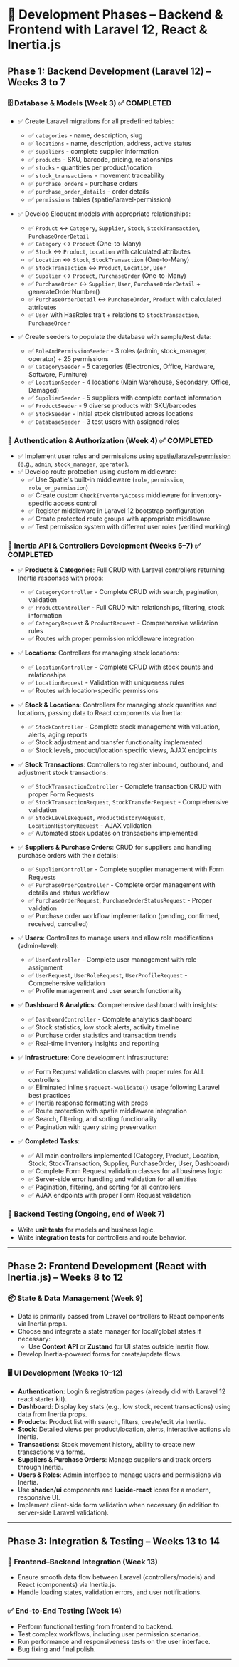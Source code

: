# 📅 Development Phases – Backend & Frontend with Laravel 12, React & Inertia.js

## Phase 1: Backend Development (Laravel 12) – Weeks 3 to 7

### 🗄️ Database & Models (Week 3) ✅ COMPLETED

- ✅ Create Laravel migrations for all predefined tables:

    - ✅ `categories` - name, description, slug
    - ✅ `locations` - name, description, address, active status
    - ✅ `suppliers` - complete supplier information
    - ✅ `products` - SKU, barcode, pricing, relationships
    - ✅ `stocks` - quantities per product/location
    - ✅ `stock_transactions` - movement traceability
    - ✅ `purchase_orders` - purchase orders
    - ✅ `purchase_order_details` - order details
    - ✅ `permissions` tables (spatie/laravel-permission)

- ✅ Develop Eloquent models with appropriate relationships:

    - ✅ `Product` ↔ `Category`, `Supplier`, `Stock`, `StockTransaction`, `PurchaseOrderDetail`
    - ✅ `Category` ↔ `Product` (One-to-Many)
    - ✅ `Stock` ↔ `Product`, `Location` with calculated attributes
    - ✅ `Location` ↔ `Stock`, `StockTransaction` (One-to-Many)
    - ✅ `StockTransaction` ↔ `Product`, `Location`, `User`
    - ✅ `Supplier` ↔ `Product`, `PurchaseOrder` (One-to-Many)
    - ✅ `PurchaseOrder` ↔ `Supplier`, `User`, `PurchaseOrderDetail` + generateOrderNumber()
    - ✅ `PurchaseOrderDetail` ↔ `PurchaseOrder`, `Product` with calculated attributes
    - ✅ `User` with HasRoles trait + relations to `StockTransaction`, `PurchaseOrder`

- ✅ Create seeders to populate the database with sample/test data:
    - ✅ `RoleAndPermissionSeeder` - 3 roles (admin, stock_manager, operator) + 25 permissions
    - ✅ `CategorySeeder` - 5 categories (Electronics, Office, Hardware, Software, Furniture)
    - ✅ `LocationSeeder` - 4 locations (Main Warehouse, Secondary, Office, Damaged)
    - ✅ `SupplierSeeder` - 5 suppliers with complete contact information
    - ✅ `ProductSeeder` - 9 diverse products with SKU/barcodes
    - ✅ `StockSeeder` - Initial stock distributed across locations
    - ✅ `DatabaseSeeder` - 3 test users with assigned roles

### 🔐 Authentication & Authorization (Week 4) ✅ COMPLETED

- ✅ Implement user roles and permissions using [spatie/laravel-permission](https://github.com/spatie/laravel-permission) (e.g., `admin`, `stock_manager`, `operator`).
- ✅ Develop route protection using custom middleware:
    - ✅ Use Spatie's built-in middleware (`role`, `permission`, `role_or_permission`)
    - ✅ Create custom `CheckInventoryAccess` middleware for inventory-specific access control
    - ✅ Register middleware in Laravel 12 bootstrap configuration
    - ✅ Create protected route groups with appropriate middleware
    - ✅ Test permission system with different user roles (verified working)

### 🧩 Inertia API & Controllers Development (Weeks 5–7) ✅ COMPLETED

- ✅ **Products & Categories**: Full CRUD with Laravel controllers returning Inertia responses with props:

    - ✅ `CategoryController` - Complete CRUD with search, pagination, validation
    - ✅ `ProductController` - Full CRUD with relationships, filtering, stock information
    - ✅ `CategoryRequest` & `ProductRequest` - Comprehensive validation rules
    - ✅ Routes with proper permission middleware integration

- ✅ **Locations**: Controllers for managing stock locations:

    - ✅ `LocationController` - Complete CRUD with stock counts and relationships
    - ✅ `LocationRequest` - Validation with uniqueness rules
    - ✅ Routes with location-specific permissions

- ✅ **Stock & Locations**: Controllers for managing stock quantities and locations, passing data to React components via Inertia:

    - ✅ `StockController` - Complete stock management with valuation, alerts, aging reports
    - ✅ Stock adjustment and transfer functionality implemented
    - ✅ Stock levels, product/location specific views, AJAX endpoints

- ✅ **Stock Transactions**: Controllers to register inbound, outbound, and adjustment stock transactions:

    - ✅ `StockTransactionController` - Complete transaction CRUD with proper Form Requests
    - ✅ `StockTransactionRequest`, `StockTransferRequest` - Comprehensive validation
    - ✅ `StockLevelsRequest`, `ProductHistoryRequest`, `LocationHistoryRequest` - AJAX validation
    - ✅ Automated stock updates on transactions implemented

- ✅ **Suppliers & Purchase Orders**: CRUD for suppliers and handling purchase orders with their details:

    - ✅ `SupplierController` - Complete supplier management with Form Requests
    - ✅ `PurchaseOrderController` - Complete order management with details and status workflow
    - ✅ `PurchaseOrderRequest`, `PurchaseOrderStatusRequest` - Proper validation
    - ✅ Purchase order workflow implementation (pending, confirmed, received, cancelled)

- ✅ **Users**: Controllers to manage users and allow role modifications (admin-level):

    - ✅ `UserController` - Complete user management with role assignment
    - ✅ `UserRequest`, `UserRoleRequest`, `UserProfileRequest` - Comprehensive validation
    - ✅ Profile management and user search functionality

- ✅ **Dashboard & Analytics**: Comprehensive dashboard with insights:

    - ✅ `DashboardController` - Complete analytics dashboard
    - ✅ Stock statistics, low stock alerts, activity timeline
    - ✅ Purchase order statistics and transaction trends
    - ✅ Real-time inventory insights and reporting

- ✅ **Infrastructure**: Core development infrastructure:

    - ✅ Form Request validation classes with proper rules for ALL controllers
    - ✅ Eliminated inline `$request->validate()` usage following Laravel best practices
    - ✅ Inertia response formatting with props
    - ✅ Route protection with spatie middleware integration
    - ✅ Search, filtering, and sorting functionality
    - ✅ Pagination with query string preservation

- ✅ **Completed Tasks**:
    - ✅ All main controllers implemented (Category, Product, Location, Stock, StockTransaction, Supplier, PurchaseOrder, User, Dashboard)
    - ✅ Complete Form Request validation classes for all business logic
    - ✅ Server-side error handling and validation for all entities
    - ✅ Pagination, filtering, and sorting for all controllers
    - ✅ AJAX endpoints with proper Form Request validation

### 🧪 Backend Testing (Ongoing, end of Week 7)

- Write **unit tests** for models and business logic.
- Write **integration tests** for controllers and route behavior.

---

## Phase 2: Frontend Development (React with Inertia.js) – Weeks 8 to 12

### 📦 State & Data Management (Week 9)

- Data is primarily passed from Laravel controllers to React components via Inertia props.
- Choose and integrate a state manager for local/global states if necessary:
    - Use **Context API** or **Zustand** for UI states outside Inertia flow.
- Develop Inertia-powered forms for create/update flows.

### 🖥️ UI Development (Weeks 10–12)

- **Authentication**: Login & registration pages (already did with Laravel 12 react starter kit).
- **Dashboard**: Display key stats (e.g., low stock, recent transactions) using data from Inertia props.
- **Products**: Product list with search, filters, create/edit via Inertia.
- **Stock**: Detailed views per product/location, alerts, interactive actions via Inertia.
- **Transactions**: Stock movement history, ability to create new transactions via forms.
- **Suppliers & Purchase Orders**: Manage suppliers and track orders through Inertia.
- **Users & Roles**: Admin interface to manage users and permissions via Inertia.
- Use **shadcn/ui** components and **lucide-react** icons for a modern, responsive UI.
- Implement client-side form validation when necessary (in addition to server-side Laravel validation).

---

## Phase 3: Integration & Testing – Weeks 13 to 14

### 🔄 Frontend–Backend Integration (Week 13)

- Ensure smooth data flow between Laravel (controllers/models) and React (components) via Inertia.js.
- Handle loading states, validation errors, and user notifications.

### ✅ End-to-End Testing (Week 14)

- Perform functional testing from frontend to backend.
- Test complex workflows, including user permission scenarios.
- Run performance and responsiveness tests on the user interface.
- Bug fixing and final polish.

---

